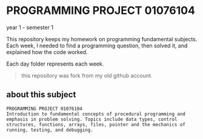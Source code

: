 # PROGRAMMING PROJECT 01076104

year 1 - semester 1

This repository keeps my homework on programming fundamental subjects.
Each week, I needed to find a programming question,
then solved it, and explained how the code worked.

Each day folder represents each week.

> this repository was fork from my old github account.

## about this subject
```
PROGRAMMING PROJECT 01076104
Introduction to fundamental concepts of procedural programming and emphasis in problem solving. Topics include data types, control structures, functions, arrays, files, pointer and the mechanics of running, testing, and debugging.
```
